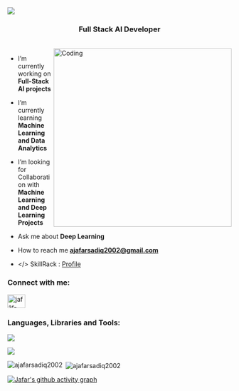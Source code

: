 
<!--<h1 align="center">Jafar Sadiq A</a></h1>--> 


<img src="https://i.postimg.cc/t4x37Q7y/Black-Modern-Personal-Linked-In-Banner.png" />
<h3 align="center">Full Stack AI Developer</h3>

<br>

<img align="right" alt="Coding" width="400" src="https://i.postimg.cc/8c7BZDZN/coder.jpg">

- I’m currently working on **Full-Stack AI projects**

- I’m currently learning **Machine Learning and Data Analytics**

- I’m looking for Collaboration with **Machine Learning and Deep Learning Projects**

- Ask me about **Deep Learning**

- How to reach me **ajafarsadiq2002@gmail.com**

<!-- 📄 Know about my experiences : <a href="https://drive.google.com/file/d/1HWKigGgG6Z89BWqGg5N3ITaJuO49p6tc/view?usp=sharing" target="blank">Resume</a>-->
  
- </> SkillRack :  <a href="http://www.skillrack.com/profile/305314/6944aed313f8ad954f39ae7cdfdc8862fd540b2a" target="blank">Profile</a>

<h3 align="left">Connect with me:</h3>

<p align="left">
  
<a href="https://www.linkedin.com/in/jafar-sadiq-a-b7168420" target="blank"><img align="center" src="https://raw.githubusercontent.com/rahuldkjain/github-profile-readme-generator/master/src/images/icons/Social/linked-in-alt.svg" alt="jafar-sadiq-linkedin" height="30" width="40" /></a>

</p>

<h3 align="left">Languages, Libraries and Tools:</h3>
<p align="left">
  <a href="https://skillicons.dev">
    <img src="https://skillicons.dev/icons?i=py,c,java,cpp,html,css,js,react,git" />
  </a>
</p>

<p align="left">
  <a href="https://skillicons.dev">
    <img src="https://skillicons.dev/icons?i=fastapi,flask,mysql,vscode,pytorch,tensorflow,opencv,replit,eclipse,github" />
  </a>
</p>


<!--<p align="left"> <img src="https://komarev.com/ghpvc/?username=ajafarsadiq2002&label=Profile%20views&color=0e75b6&style=flat" alt="ajafarsadiq2002" /> </p>-->
<p><img align="left" src="https://github-readme-stats.vercel.app/api/top-langs?username=ajafarsadiq2002&show_icons=true&locale=en&layout=compact&theme=blue-green" alt="ajafarsadiq2002" /></p>

<p>&nbsp;<img align="center" src="https://github-readme-stats.vercel.app/api?username=ajafarsadiq2002&show_icons=true&locale=en&theme=blue-green" alt="ajafarsadiq2002" /></p>

[![Jafar's github activity graph](https://github-readme-activity-graph.vercel.app/graph?username=ajafarsadiq2002&bg_color=000000&title_color=538cc6&line=00cc00&point=538cc6&theme=github-compact)](https://github.com/ajafarsadiq2002/github-readme-activity-graph)


<!--<a href="https://git.io/streak-stats"><img src="https://github-readme-streak-stats.herokuapp.com?user=ajafarsadiq2002&theme=blue-green" alt="GitHub Streak" /></a>-->

